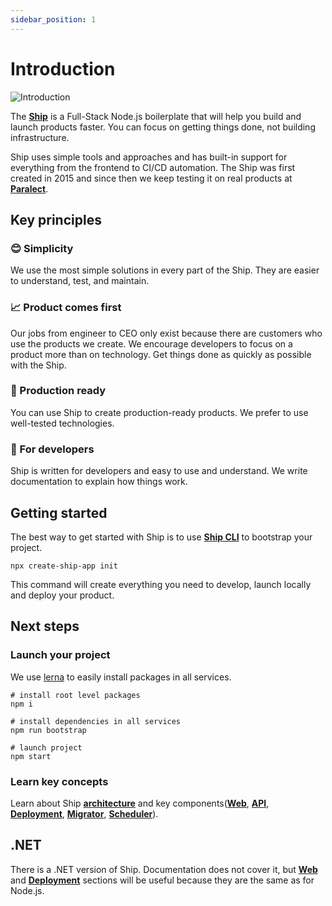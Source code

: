 ```yaml
---
sidebar_position: 1
---
```


# Introduction

![Introduction](/img/ship.png)

The **[Ship](https://ship.paralect.com/)** is a Full-Stack Node.js boilerplate that will help you build and launch products faster. You can focus on getting things done, not building infrastructure.

Ship uses simple tools and approaches and has built-in support for everything from the frontend to CI/CD automation. The Ship was first created in 2015 and since then we keep testing it on real products at [**Paralect**](https://www.paralect.com/).

## Key principles

### **😊 Simplicity**
We use the most simple solutions in every part of the Ship. They are easier to understand, test, and maintain.

### **📈 Product comes first**
Our jobs from engineer to CEO only exist because there are customers who use the products we create. We encourage developers to focus on a product more than on technology. Get things done as quickly as possible with the Ship.

### **🚀 Production ready**
You can use Ship to create production-ready products. We prefer to use well-tested technologies.

### **🥷 For developers**
Ship is written for developers and easy to use and understand. We write documentation to explain how things work.

## Getting started

The best way to get started with Ship is to use **[Ship CLI](./packages/create-ship-app.md)** to bootstrap your project.

```shell
npx create-ship-app init
```

This command will create everything you need to develop, launch locally and deploy your product.

## Next steps
### Launch your project

We use [lerna](https://github.com/lerna/lerna) to easily install packages in all services.

```shell
# install root level packages
npm i

# install dependencies in all services
npm run bootstrap 

# launch project
npm start
```

### Learn key concepts

Learn about Ship **[architecture](./architecture.md)**  and key components(**[Web](./web/overview.md)**, **[API](./api/overview.md)**, **[Deployment](./deployment/kubernetes/overview.md)**, **[Migrator](./migrator.md)**, **[Scheduler](./scheduler.md)**).

## .NET

There is a .NET version of Ship. Documentation does not cover it, but **[Web](./web/overview.md)** and **[Deployment](./deployment/kubernetes/overview.md)** sections will be useful because they are the same as for Node.js.
